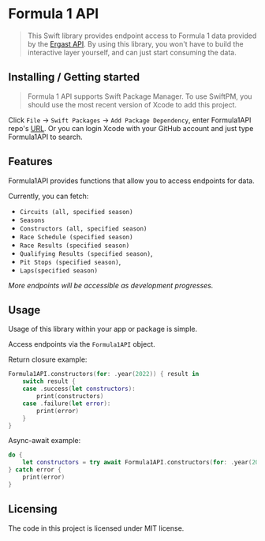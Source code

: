 
# Formula 1 API

> This Swift library provides endpoint access to Formula 1 data provided by the [Ergast API](https://ergast.com/mrd/). By using this library, you won't have to build the interactive layer yourself, and can just start consuming the data. 

## Installing / Getting started

> Formula 1 API supports Swift Package Manager. To use SwiftPM, you should use the most recent version of Xcode to add this project. 

Click `File` -> `Swift Packages` -> `Add Package Dependency`, enter Formula1API repo's [URL](https://github.com/gionoa/Formula1API.git). Or you can login Xcode with your GitHub account and just type Formula1API to search.

## Features

Formula1API provides functions that allow you to access endpoints for data. 

Currently, you can fetch: 
* `Circuits (all, specified season)`
* `Seasons`
* `Constructors (all, specified season)`
* `Race Schedule (specified season)`
* `Race Results (specified season)`
* `Qualifying Results (specified season)`,
* `Pit Stops (specified season)`, 
* `Laps(specified season)`

*More endpoints will be accessible as development progresses.* 

## Usage

Usage of this library within your app or package is simple. 

Access endpoints via the `Formula1API` object. 

Return closure example: 
```swift
Formula1API.constructors(for: .year(2022)) { result in
    switch result {
    case .success(let constructors):
        print(constructors)
    case .failure(let error):
        print(error)
    }
}

```

Async-await example:
```swift
do {
    let constructors = try await Formula1API.constructors(for: .year(2022))
} catch error {
    print(error)
}
```

## Licensing

The code in this project is licensed under MIT license.
